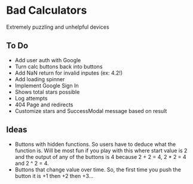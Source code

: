 # Bad Calculators

Extremely puzzling and unhelpful devices

## To Do

- Add user auth with Google
- Turn calc buttons back into buttons
- Add NaN return for invalid inputes (ex: 4.2!)
- Add loading spinner
- Implement Google Sign In
- Shows total stars possible
- Log attempts
- 404 Page and redirects
- Customize stars and SuccessModal message based on result

## Ideas

- Buttons with hidden functions. So users have to deduce what the function is. Will be most fun if you play with this where start value is 2 and the output of any of the buttons is 4 because 2 + 2 = 4, 2 * 2 = 4 and 2 ^ 2 = 4.
- Buttons that change value over time. So, the first time you push the button it is +1 then +2 then +3...